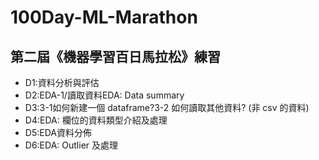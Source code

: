 # 100Day-ML-Marathon
## 第二屆《機器學習百日馬拉松》練習
* D1:資料分析與評估
* D2:EDA-1/讀取資料EDA: Data summary
* D3:3-1如何新建一個 dataframe?3-2 如何讀取其他資料? (非 csv 的資料)
* D4:EDA: 欄位的資料類型介紹及處理
* D5:EDA資料分佈
* D6:EDA: Outlier 及處理
